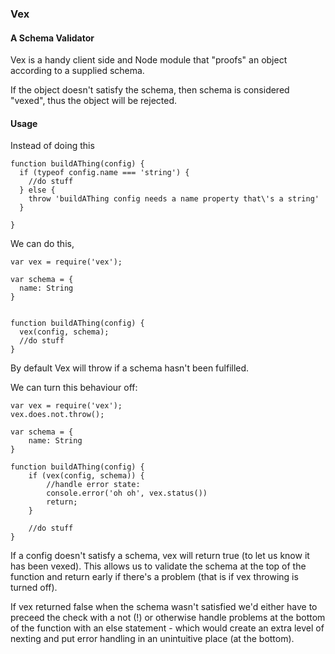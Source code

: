 ### Vex
#### A Schema Validator

Vex is a handy client side and Node module
that "proofs" an object according to a supplied
schema. 

If the object doesn't satisfy the schema, then
schema is considered "vexed", thus the object
will be rejected.

#### Usage

Instead of doing this

```
function buildAThing(config) {
  if (typeof config.name === 'string') {
    //do stuff
  } else {
    throw 'buildAThing config needs a name property that\'s a string'
  }

}
```

We can do this,

```
var vex = require('vex');

var schema = {
  name: String
}


function buildAThing(config) {
  vex(config, schema);
  //do stuff
}

```

By default Vex will throw if a schema 
hasn't been fulfilled.

We can turn this behaviour off:

```
var vex = require('vex');
vex.does.not.throw();

var schema = {
	name: String
}

function buildAThing(config) {
	if (vex(config, schema)) {
		//handle error state:
		console.error('oh oh', vex.status())
		return;
	}

	//do stuff
}
```

If a config doesn't satisfy a schema,
vex will return true (to let us know it
has been vexed). This allows us to validate
the schema at the top of the function and
return early if there's a problem (that is
if vex throwing is turned off).

If vex returned false when the schema wasn't
satisfied we'd either have to preceed the
check with a not (!) or otherwise handle
problems at the bottom of the function with 
an else statement - which would create an
extra level of nexting and put error handling
in an unintuitive place (at the bottom).





